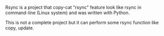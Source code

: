 Rsync is a project that copy-cat "rsync" feature look like rsync in command-line (Linux system) and was written with Python.

This is not a complete project but it can perform some rsync function like copy, update.